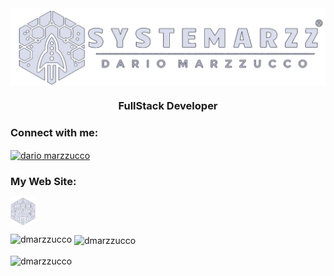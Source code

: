 <img align="center" src="img/logo1.png">
<h3 align="center">FullStack Developer</h3>

<h3 align="left">Connect with me:</h3>
<p align="left">
<a href="https://www.linkedin.com/in/dario-marzzucco-597090283?utm_source=share&utm_campaign=share_via&utm_content=profile&utm_medium=android_app" target="blank"><img align="center" src="https://raw.githubusercontent.com/rahuldkjain/github-profile-readme-generator/master/src/images/icons/Social/linked-in-alt.svg" alt="dario marzzucco" height="30" width="40" /></a>
</p>

<h3 align= "left">My Web Site:</h3>
<p align="left">
<a href="https://systemarzz.netlify.app/" target="blank"><img align="center" src="img/Nav.png" heigth="40" width="40"/></a>
</p>

<p><img align="left" src="https://github-readme-stats.vercel.app/api/top-langs?username=dmarzzucco&show_icons=true&locale=en&layout=compact" alt="dmarzzucco" /></p>

<p>&nbsp;<img align="center" src="https://github-readme-stats.vercel.app/api?username=dmarzzucco&show_icons=true&locale=en" alt="dmarzzucco" /></p>

<p><img align="center" src="https://github-readme-streak-stats.herokuapp.com/?user=dmarzzucco&" alt="dmarzzucco" /></p>
